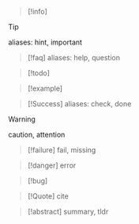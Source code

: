 
>[!info]

>[!tip]
>aliases: hint, important

>[!faq]
>aliases: help, question

>[!todo]

>[!example]

>[!Success]
>aliases: check, done

>[!warning]
>caution, attention

>[!failure]
>fail, missing

>[!danger]
>error

>[!bug]

>[!Quote]
>cite

>[!abstract]
>summary, tldr


